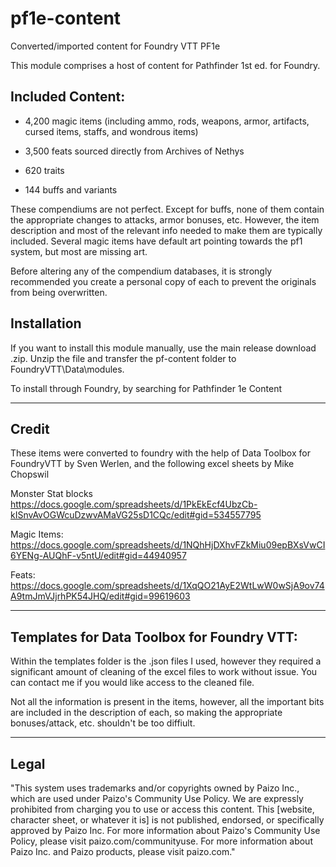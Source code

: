 # pf1e-content

Converted/imported content for Foundry VTT PF1e

This module comprises a host of content for Pathfinder 1st ed. for Foundry.

## Included Content:

- 4,200 magic items (including ammo, rods, weapons, armor, artifacts, cursed items, staffs, and wondrous items)

- 3,500 feats sourced directly from Archives of Nethys

- 620 traits

- 144 buffs and variants

These compendiums are not perfect. Except for buffs, none of them contain the appropriate changes to attacks, armor bonuses, etc. However, the item description and most of the relevant info needed to make them are typically included. Several magic items have default art pointing towards the pf1 system, but most are missing art. 

Before altering any of the compendium databases, it is strongly recommended you create a personal copy of each to prevent the originals from being overwritten.

## Installation

If you want to install this module manually, use the main release download .zip.
Unzip the file and transfer the pf-content folder to FoundryVTT\Data\modules.

To install through Foundry, by searching for Pathfinder 1e Content

----------------
## Credit
These items were converted to foundry with the help of Data Toolbox for FoundryVTT by Sven Werlen, and the following excel sheets by Mike Chopswil

Monster Stat blocks
https://docs.google.com/spreadsheets/d/1PkEkEcf4UbzCb-kISnvAvOGWcuDzwvAMaVG25sD1CQc/edit#gid=534557795

Magic Items:
https://docs.google.com/spreadsheets/d/1NQhHjDXhvFZkMiu09epBXsVwCI6YENg-AUQhF-v5ntU/edit#gid=44940957

Feats:
https://docs.google.com/spreadsheets/d/1XqQO21AyE2WtLwW0wSjA9ov74A9tmJmVJjrhPK54JHQ/edit#gid=99619603


------------------------------
## Templates for Data Toolbox for Foundry VTT:
Within the templates folder is the .json files I used, however they required a significant amount of cleaning of the excel files to work without issue. You can contact me if you would like access to the cleaned file.

Not all the information is present in the items, however, all the important bits are included in the description of each, so making the appropriate bonuses/attack, etc. shouldn't be too diffiult.

-------

## Legal
"This system uses trademarks and/or copyrights owned by Paizo Inc., which are used under Paizo's Community Use Policy. We are expressly prohibited from charging you to use or access this content. This [website, character sheet, or whatever it is] is not published, endorsed, or specifically approved by Paizo Inc. For more information about Paizo's Community Use Policy, please visit paizo.com/communityuse. For more information about Paizo Inc. and Paizo products, please visit paizo.com."
